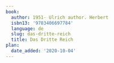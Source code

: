 ```yaml
---
book:
  author: 1951- Ulrich author. Herbert
  isbn13: '9783406697784'
  language: de
  slug: das-dritte-reich
  title: Das Dritte Reich
plan:
  date_added: '2020-10-04'
---
```

